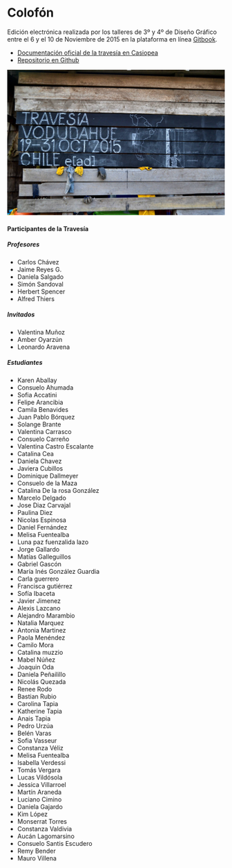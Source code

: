 # Colofón

Edición electrónica realizada por los talleres de 3º y 4º de Diseño Gráfico entre el 6 y el 10 de Noviembre de 2015 en la plataforma en línea [Gitbook](https://www.gitbook.com/book/ead/travesia-vodudahue/details).

* [Documentación oficial de la travesía en Casiopea](http://wiki.ead.pucv.cl/index.php/Travesía_Vodudahue)
* [Repositorio en Github](https://github.com/eadpucv/travesia-vodudahue)

![Foto del pizarrón](img/lugar/10922577_10207871326602687_2676249023592397453_o.jpg)

#### Participantes de la Travesía
##### Profesores

* Carlos Chávez
* Jaime Reyes G.
* Daniela Salgado
* Simón Sandoval
* Herbert Spencer
* Alfred Thiers

##### Invitados
* Valentina Muñoz
* Amber Oyarzún
* Leonardo Aravena

##### Estudiantes
* Karen Aballay
* Consuelo Ahumada
* Sofia Accatini
* Felipe Arancibia
* Camila Benavides
* Juan Pablo Bórquez
* Solange Brante
* Valentina Carrasco
* Consuelo Carreño
* Valentina Castro Escalante
* Catalina Cea
* Daniela Chavez
* Javiera Cubillos
* Dominique Dallmeyer
* Consuelo de la Maza
* Catalina De la rosa González
* Marcelo Delgado
* Jose Diaz Carvajal
* Paulina Diez
* Nicolas Espinosa
* Daniel Fernández
* Melisa Fuentealba
* Luna paz fuenzalida lazo
* Jorge Gallardo
* Matías Galleguillos
* Gabriel Gascón
* María Inés González Guardia
* Carla guerrero
* Francisca gutiérrez
* Sofía Ibaceta
* Javier Jimenez
* Alexis Lazcano
* Alejandro Marambio
* Natalia Marquez
* Antonia Martinez
* Paola Menéndez
* Camilo Mora
* Catalina muzzio
* Mabel Núñez
* Joaquin Oda
* Daniela Peñailillo
* Nicolás Quezada
* Renee Rodo
* Bastian Rubio
* Carolina Tapia
* Katherine Tapia
* Anais Tapia
* Pedro Urzúa
* Belén Varas
* Sofia Vasseur
* Constanza Véliz
* Melisa Fuentealba
* Isabella Verdessi
* Tomás Vergara
* Lucas Vildósola
* Jessica Villarroel
* Martín Araneda
* Luciano Cimino
* Daniela Gajardo
* Kim López
* Monserrat Torres
* Constanza Valdivia
* Aucán Lagomarsino
* Consuelo Santis Escudero
* Remy Bender
* Mauro Villena
